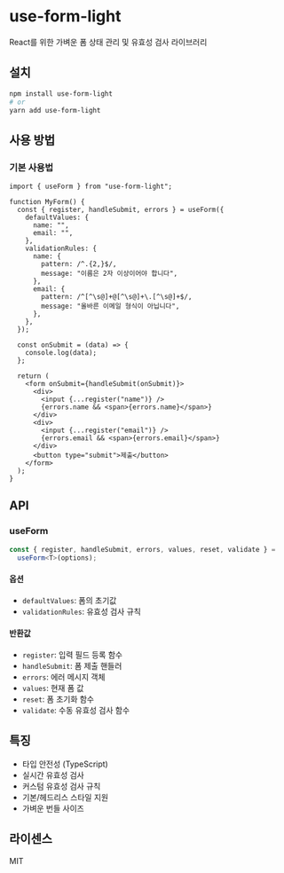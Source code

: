 # use-form-light

React를 위한 가벼운 폼 상태 관리 및 유효성 검사 라이브러리

## 설치

```bash
npm install use-form-light
# or
yarn add use-form-light
```

## 사용 방법

### 기본 사용법

```tsx
import { useForm } from "use-form-light";

function MyForm() {
  const { register, handleSubmit, errors } = useForm({
    defaultValues: {
      name: "",
      email: "",
    },
    validationRules: {
      name: {
        pattern: /^.{2,}$/,
        message: "이름은 2자 이상이어야 합니다",
      },
      email: {
        pattern: /^[^\s@]+@[^\s@]+\.[^\s@]+$/,
        message: "올바른 이메일 형식이 아닙니다",
      },
    },
  });

  const onSubmit = (data) => {
    console.log(data);
  };

  return (
    <form onSubmit={handleSubmit(onSubmit)}>
      <div>
        <input {...register("name")} />
        {errors.name && <span>{errors.name}</span>}
      </div>
      <div>
        <input {...register("email")} />
        {errors.email && <span>{errors.email}</span>}
      </div>
      <button type="submit">제출</button>
    </form>
  );
}
```

## API

### useForm

```typescript
const { register, handleSubmit, errors, values, reset, validate } =
  useForm<T>(options);
```

#### 옵션

- `defaultValues`: 폼의 초기값
- `validationRules`: 유효성 검사 규칙

#### 반환값

- `register`: 입력 필드 등록 함수
- `handleSubmit`: 폼 제출 핸들러
- `errors`: 에러 메시지 객체
- `values`: 현재 폼 값
- `reset`: 폼 초기화 함수
- `validate`: 수동 유효성 검사 함수

## 특징

- 타입 안전성 (TypeScript)
- 실시간 유효성 검사
- 커스텀 유효성 검사 규칙
- 기본/헤드리스 스타일 지원
- 가벼운 번들 사이즈

## 라이센스

MIT
